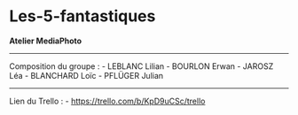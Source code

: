 # Les-5-fantastiques

**Atelier MediaPhoto**

---

Composition du groupe :
	- LEBLANC Lilian
	- BOURLON Erwan
	- JAROSZ Léa
	- BLANCHARD Loïc
	- PFLÜGER Julian

---

Lien du Trello :
	- https://trello.com/b/KpD9uCSc/trello
